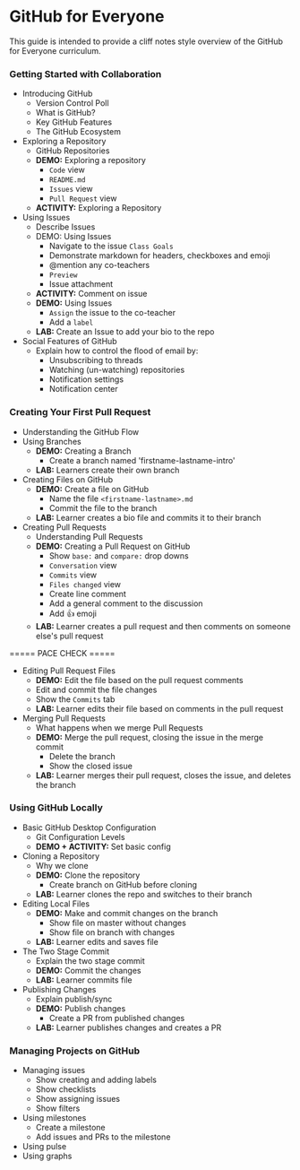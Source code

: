 # GitHub for Everyone

This guide is intended to provide a cliff notes style overview of the GitHub for Everyone curriculum.

### Getting Started with Collaboration

- Introducing GitHub
  - Version Control Poll
  - What is GitHub?
  - Key GitHub Features
  - The GitHub Ecosystem
- Exploring a Repository
  - GitHub Repositories
  - **DEMO:** Exploring a repository
    - `Code` view
    - `README.md`
    - `Issues` view
    - `Pull Request` view
  - **ACTIVITY:** Exploring a Repository
- Using Issues
  - Describe Issues
  - DEMO: Using Issues
    - Navigate to the issue `Class Goals`
    - Demonstrate markdown for headers, checkboxes and emoji
    - @mention any co-teachers
    - `Preview`
    - Issue attachment
  - **ACTIVITY:** Comment on issue
  - **DEMO:** Using Issues
    - `Assign` the issue to the co-teacher
    - Add a `label`
  - **LAB:** Create an Issue to add your bio to the repo
- Social Features of GitHub
  - Explain how to control the flood of email by:
    - Unsubscribing to threads
    - Watching (un-watching) repositories
    - Notification settings
    - Notification center

### Creating Your First Pull Request

- Understanding the GitHub Flow
- Using Branches
  - **DEMO:** Creating a Branch
    - Create a branch named 'firstname-lastname-intro'
  - **LAB:** Learners create their own branch
- Creating Files on GitHub
  - **DEMO:** Create a file on GitHub
    - Name the file `<firstname-lastname>.md`
    - Commit the file to the branch
  - **LAB:** Learner creates a bio file and commits it to their branch
- Creating Pull Requests
  - Understanding Pull Requests
  - **DEMO:** Creating a Pull Request on GitHub
    - Show `base:` and `compare:` drop downs
    - `Conversation` view
    - `Commits` view
    - `Files changed` view
    - Create line comment
    - Add a general comment to the discussion
    - Add :+1: emoji
  - **LAB:** Learner creates a pull request and then comments on someone else's pull request

===== PACE CHECK =====

- Editing Pull Request Files
  - **DEMO:** Edit the file based on the pull request comments
   - Edit and commit the file changes
   - Show the `Commits` tab
  - **LAB:** Learner edits their file based on comments in the pull request
- Merging Pull Requests
  - What happens when we merge Pull Requests
  - **DEMO:** Merge the pull request, closing the issue in the merge commit
    - Delete the branch
    - Show the closed issue
  - **LAB:** Learner merges their pull request, closes the issue, and deletes the branch

### Using GitHub Locally

- Basic GitHub Desktop Configuration
  - Git Configuration Levels
  - **DEMO + ACTIVITY:** Set basic config
- Cloning a Repository
  - Why we clone
  - **DEMO:** Clone the repository
    - Create branch on GitHub before cloning
  - **LAB:** Learner clones the repo and switches to their branch
- Editing Local Files
  - **DEMO:** Make and commit changes on the branch
    - Show file on master without changes
    - Show file on branch with changes
  - **LAB:** Learner edits and saves file
- The Two Stage Commit
  - Explain the two stage commit
  - **DEMO:** Commit the changes
  - **LAB:** Learner commits file
- Publishing Changes
  - Explain publish/sync
  - **DEMO:** Publish changes
    - Create a PR from published changes
  - **LAB:** Learner publishes changes and creates a PR

### Managing Projects on GitHub

- Managing issues
  - Show creating and adding labels
  - Show checklists
  - Show assigning issues
  - Show filters
- Using milestones
  - Create a milestone
  - Add issues and PRs to the milestone
- Using pulse
- Using graphs
